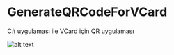 # GenerateQRCodeForVCard
C# uygulaması ile VCard için QR uygulaması 

![alt text](https://www.photobox.co.uk/my/photo/full?photo_id=503606477987)

